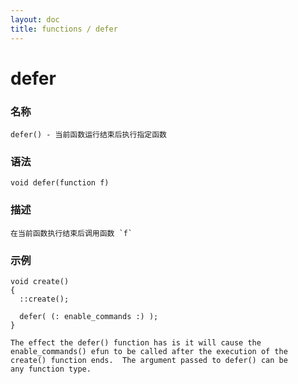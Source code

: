```yaml
---
layout: doc
title: functions / defer
---
```

# defer

### 名称

    defer() - 当前函数运行结束后执行指定函数

### 语法

    void defer(function f)

### 描述

    在当前函数执行结束后调用函数 `f`

### 示例

    void create()
    {
      ::create();

      defer( (: enable_commands :) );
    }

    The effect the defer() function has is it will cause the
    enable_commands() efun to be called after the execution of the
    create() function ends.  The argument passed to defer() can be
    any function type.
